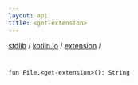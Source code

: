```yaml
---
layout: api
title: <get-extension>
---
```

[stdlib](../../index.html) / [kotlin.io](../index.html) / [extension](index.html) / [<get-extension>](_get-extension_.html)

# <get-extension>

```
fun File.<get-extension>(): String
```
